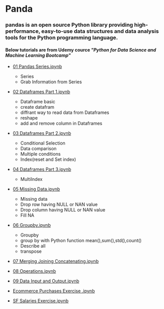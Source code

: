 
# Panda
### pandas is an open source Python library providing high-performance, easy-to-use data structures and data analysis tools for the Python programming language.

#### Below tutorials are from Udemy cource _"Python for Data Science and Machine Learning Bootcamp"_



* [01 Pandas Series.ipynb](https://github.com/sujitdhamale/pandas/blob/master/01%20Pandas%20Series.ipynb)	

    * Series
    * Grab Information from Series
    



* [02 Dataframes Part 1.ipynb](https://github.com/sujitdhamale/pandas/blob/master/02%20Dataframes%20Part%201.ipynb)	

    *	Dataframe basic
    *	create datafram
    *	diffrant way to read data from Dataframes 
    *	reshape
    *	add and remove column in Dataframes
    
* [03 Dataframes Part 2.ipynb](https://github.com/sujitdhamale/pandas/blob/master/03%20Dataframes%20Part%202.ipynb)

    *	Conditional Selection
    *	Data comparison
    *	Multiple conditions
    *	Index(reset and Set index) 
    
* [04 Dataframes Part 3.ipynb](https://github.com/sujitdhamale/pandas/blob/master/04%20Dataframes%20Part%203.ipynb)

    *	MultiIndex

* [05 Missing Data.ipynb](https://github.com/sujitdhamale/pandas/blob/master/05%20Missing%20Data.ipynb)

    *	Missing data
    *	Drop row having NULL or NAN value
    *	Drop column having NULL or NAN value
    *	Fill NA

* [06 Groupby.ipynb](https://github.com/sujitdhamale/pandas/blob/master/06%20Groupby.ipynb)

    *	Groupby
    *	group by with Python function mean(),sum(),std(),count()
    *	Describe all
    *	transpose

* [07 Merging Joining Concatenating.ipynb](https://github.com/sujitdhamale/pandas/blob/master/07%20Merging%20Joining%20Concatenating.ipynb)


* [08 Operations.ipynb](https://github.com/sujitdhamale/pandas/blob/master/08%20Operations.ipynb)


* [09 Data Input and Output.ipynb](https://github.com/sujitdhamale/pandas/blob/master/09%20Data%20Input%20and%20Output.ipynb)


* [Ecommerce Purchases Exercise .ipynb](https://github.com/sujitdhamale/pandas/blob/master/Ecommerce%20Purchases%20Exercise%20.ipynb)


* [SF Salaries Exercise.ipynb](https://github.com/sujitdhamale/pandas/blob/master/SF%20Salaries%20Exercise.ipynb)

